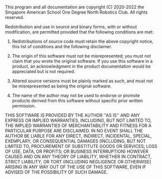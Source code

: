 This program and all documentation are copyright (C) 2020-2022
the Singapore American School One Degree North Robotics Club.
All rights reserved.

Redistribution and use in source and binary forms, with or without
modification, are permitted provided that the following conditions
are met:

1. Redistributions of source code must retain the above copyright
notice, this list of conditions and the following disclaimer.

2. The origin of this software must not be misrepresented; you must
not claim that you wrote the original software.  If you use this
software in a product, an acknowledgment in the product
documentation would be appreciated but is not required.

3. Altered source versions must be plainly marked as such, and must
not be misrepresented as being the original software.

4. The name of the author may not be used to endorse or promote
products derived from this software without specific prior written
permission.

THIS SOFTWARE IS PROVIDED BY THE AUTHOR ''AS IS'' AND ANY EXPRESS
OR IMPLIED WARRANTIES, INCLUDING, BUT NOT LIMITED TO, THE IMPLIED
WARRANTIES OF MERCHANTABILITY AND FITNESS FOR A PARTICULAR PURPOSE
ARE DISCLAIMED.  IN NO EVENT SHALL THE AUTHOR BE LIABLE FOR ANY
DIRECT, INDIRECT, INCIDENTAL, SPECIAL, EXEMPLARY, OR CONSEQUENTIAL
DAMAGES (INCLUDING, BUT NOT LIMITED TO, PROCUREMENT OF SUBSTITUTE
GOODS OR SERVICES; LOSS OF USE, DATA, OR PROFITS; OR BUSINESS
INTERRUPTION) HOWEVER CAUSED AND ON ANY THEORY OF LIABILITY,
WHETHER IN CONTRACT, STRICT LIABILITY, OR TORT (INCLUDING
NEGLIGENCE OR OTHERWISE) ARISING IN ANY WAY OUT OF THE USE OF THIS
SOFTWARE, EVEN IF ADVISED OF THE POSSIBILITY OF SUCH DAMAGE.
